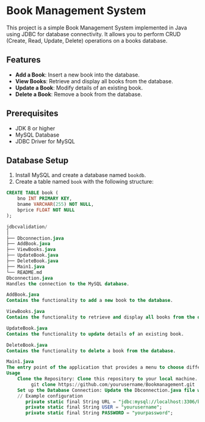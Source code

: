 # Book Management System

This project is a simple Book Management System implemented in Java using JDBC for database connectivity. It allows you to perform CRUD (Create, Read, Update, Delete) operations on a books database.

## Features

- **Add a Book**: Insert a new book into the database.
- **View Books**: Retrieve and display all books from the database.
- **Update a Book**: Modify details of an existing book.
- **Delete a Book**: Remove a book from the database.

## Prerequisites

- JDK 8 or higher
- MySQL Database
- JDBC Driver for MySQL

## Database Setup

1. Install MySQL and create a database named `bookdb`.
2. Create a table named `book` with the following structure:

```sql
CREATE TABLE book (
    bno INT PRIMARY KEY,
    bname VARCHAR(255) NOT NULL,
    bprice FLOAT NOT NULL
);

jdbcvalidation/
│
├── Dbconnection.java
├── AddBook.java
├── ViewBooks.java
├── UpdateBook.java
├── DeleteBook.java
├── Main1.java
└── README.md
Dbconnection.java
Handles the connection to the MySQL database.

AddBook.java
Contains the functionality to add a new book to the database.

ViewBooks.java
Contains the functionality to retrieve and display all books from the database.

UpdateBook.java
Contains the functionality to update details of an existing book.

DeleteBook.java
Contains the functionality to delete a book from the database.

Main1.java
The entry point of the application that provides a menu to choose different CRUD operations.
Usage
    Clone the Repository: Clone this repository to your local machine.
         git clone https://github.com/yourusername/Bookmanagement.git
    Set up the Database Connection: Update the Dbconnection.java file with your MySQL database credentials.
    // Example configuration
       private static final String URL = "jdbc:mysql://localhost:3306/bookdb";
       private static final String USER = "yourusername";
       private static final String PASSWORD = "yourpassword";





